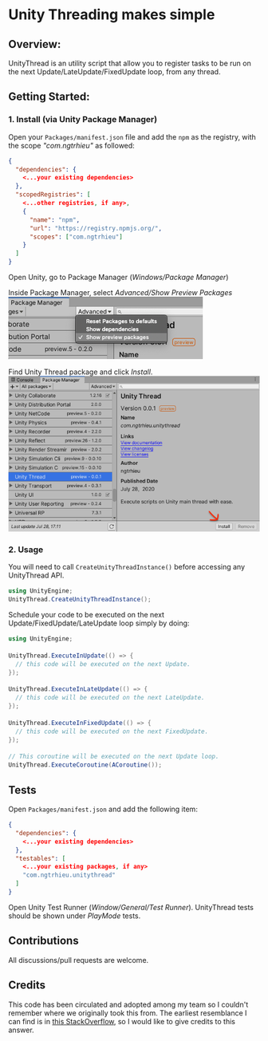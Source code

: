 # Unity Threading makes simple

## Overview:

UnityThread is an utility script that allow you to register tasks to be run on the next Update/LateUpdate/FixedUpdate loop, from any thread.

## Getting Started:

### 1. Install (via Unity Package Manager)

Open your `Packages/manifest.json` file and add the `npm` as the registry, with the scope _"com.ngtrhieu"_ as followed:

```JSON
{
  "dependencies": {
    <...your existing dependencies>
  },
  "scopedRegistries": [
    <...other registries, if any>,
    {
      "name": "npm",
      "url": "https://registry.npmjs.org/",
      "scopes": ["com.ngtrhieu"]
    }
  ]
}
```

Open Unity, go to Package Manager (_Windows/Package Manager_)

Inside Package Manager, select _Advanced/Show Preview Packages_  
![ShowPreviewPackage](./screenshots/ShowPreviewPackage.png)

Find Unity Thread package and click _Install_.  
![ShowPreviewPackage](./screenshots/UPM.png)

### 2. Usage

You will need to call `CreateUnityThreadInstance()` before accessing any UnityThread API.

```C#
using UnityEngine;
UnityThread.CreateUnityThreadInstance();
```

Schedule your code to be executed on the next Update/FixedUpdate/LateUpdate loop simply by doing:

```C#
using UnityEngine;

UnityThread.ExecuteInUpdate(() => {
  // this code will be executed on the next Update.
});

UnityThread.ExecuteInLateUpdate(() => {
  // this code will be executed on the next LateUpdate.
});

UnityThread.ExecuteInFixedUpdate(() => {
  // this code will be executed on the next FixedUpdate.
});

// This coroutine will be executed on the next Update loop.
UnityThread.ExecuteCoroutine(ACoroutine());
```

## Tests

Open `Packages/manifest.json` and add the following item:

```JSON
{
  "dependencies": {
    <...your existing dependencies>
  },
  "testables": [
    <...your existing packages, if any>
    "com.ngtrhieu.unitythread"
  ]
}
```

Open Unity Test Runner (_Window/General/Test Runner_). UnityThread tests should be shown under _PlayMode_ tests.

## Contributions

All discussions/pull requests are welcome.

## Credits

This code has been circulated and adopted among my team so I couldn't remember where we originally took this from. The earliest resemblance I can find is in [this StackOverflow](https://stackoverflow.com/a/41333540/2393202), so I would like to give credits to this answer.
